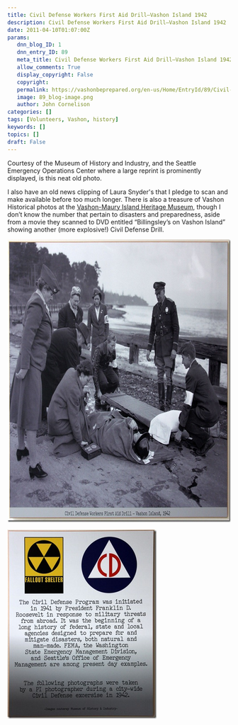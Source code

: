 ```yaml
---
title: Civil Defense Workers First Aid Drill–Vashon Island 1942
description: Civil Defense Workers First Aid Drill–Vashon Island 1942
date: 2011-04-10T01:07:00Z
params:
   dnn_blog_ID: 1
   dnn_entry_ID: 89
   meta_title: Civil Defense Workers First Aid Drill–Vashon Island 1942
   allow_comments: True
   display_copyright: False
   copyright: 
   permalink: https://vashonbeprepared.org/en-us/Home/EntryId/89/Civil-Defense-Workers-First-Aid-Drill-ndash-Vashon-Island-1942
   image: 89_blog-image.png
   author: John Cornelison
categories: []
tags: [Volunteers, Vashon, history]
keywords: []
topics: []
draft: False
---
```


<p>Courtesy of the Museum of History and Industry, and the Seattle Emergency Operations Center where a large reprint is prominently displayed, is this neat old photo.</p>
<p>I also have an old news clipping of Laura Snyder's that I pledge to scan and make available before too much longer. There is also a treasure of Vashon Historical photos at the <a target="_blank" href="http://www.vashonhistory.org">Vashon-Maury Island Heritage Museum</a>, though I don’t know the number that pertain to disasters and preparedness, aside from a movie they scanned to DVD entitled “Billingsley’s on Vashon Island” showing another (more explosive!) Civil Defense Drill.</p>
<p><a href="/images/dnnBlog/1/89/Windows-Live-Writer-4f70762a269d_FC09-ff_1267537c_2.jpg"><img title="" border="0" alt="" width="777" height="639" style="background-image: none; border-bottom: 0px; border-left: 0px; padding-left: 0px; padding-right: 0px; display: inline; border-top: 0px; border-right: 0px; padding-top: 0px" src="/images/dnnBlog/1/89/Windows-Live-Writer-4f70762a269d_FC09-ff_1267537c_thumb.jpg" /></a></p>
<p><a href="/images/dnnBlog/1/89/Windows-Live-Writer-4f70762a269d_FC09-ff_1267539e_2.jpg"><img title="" border="0" alt="" width="337" height="427" style="background-image: none; border-bottom: 0px; border-left: 0px; padding-left: 0px; padding-right: 0px; display: inline; border-top: 0px; border-right: 0px; padding-top: 0px" src="/images/dnnBlog/1/89/Windows-Live-Writer-4f70762a269d_FC09-ff_1267539e_thumb.jpg" /></a></p>
